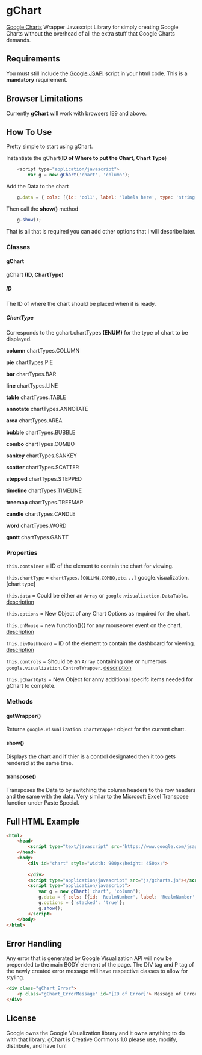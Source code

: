 # gChart
[Google Charts](https://developers.google.com/chart/?hl=en) Wrapper Javascript Library for simply creating Google Charts without the overhead of all the extra stuff that Google Charts demands.

## Requirements
You must still include the [Google JSAPI](https://www.google.com/jsapi) script in your html code. This is a __mandatory__ requirement.

## Browser Limitations
Currently __gChart__ will work with browsers IE9 and above.

## How To Use
Pretty simple to start using gChart.

Instantiate the gChart(__ID of Where to put the Chart__, __Chart Type__)
```javascript
    <script type="application/javascript">
        var g = new gChart('chart', 'column');
```
Add the Data to the chart
```javascript
    g.data = { cols: [{id: 'col1', label: 'labels here', type: 'string'},{id: 'col2', label: 'Another label', type: 'number'},{id: 'col3', label: 'Yet Another label', type: 'number'}], rows: [{c: [ {v: 'Realm-1'}, {v: 3 }, {v: 2 }] }] };
```
Then call the __show()__ method
```javascript
    g.show();
```

That is all that is required you can add other options that I will describe later. 

### Classes
#### gChart
gChart __(ID, ChartType)__

##### ID
The ID of where the chart should be placed when it is ready.

##### ChartType
Corresponds to the gchart.chartTypes **(ENUM)** for the type of chart to be displayed.

__column__ chartTypes.COLUMN 

__pie__ chartTypes.PIE 

__bar__ chartTypes.BAR 

__line__ chartTypes.LINE 

__table__ chartTypes.TABLE 

__annotate__ chartTypes.ANNOTATE 

__area__ chartTypes.AREA 

__bubble__ chartTypes.BUBBLE 

__combo__ chartTypes.COMBO 

__sankey__ chartTypes.SANKEY 

__scatter__ chartTypes.SCATTER 

__stepped__ chartTypes.STEPPED 

__timeline__ chartTypes.TIMELINE 

__treemap__ chartTypes.TREEMAP 

__candle__ chartTypes.CANDLE 

__word__ chartTypes.WORD 

__gantt__ chartTypes.GANTT 

### Properties
`this.container` = ID of the element to contain the chart for viewing.

`this.chartType` = `chartTypes.[COLUMN,COMBO,etc...]` google.visualization.[chart type]

`this.data` = Could be either an `Array` or `google.visualization.DataTable`. [description](https://developers.google.com/chart/interactive/docs/datatables_dataviews)

`this.options` = New Object of any Chart Options as required for the chart.

`this.onMouse` = new function(){} for any mouseover event on the chart. [description](https://developers.google.com/chart/interactive/docs/events)

`this.divDashboard` = ID of the element to contain the dashboard for viewing. [description](https://developers.google.com/chart/interactive/docs/gallery/controls)

`this.controls` = Should be an `Array` containing one or numerous `google.visualization.ControlWrapper`. [description](https://developers.google.com/chart/interactive/docs/gallery/controls)

`this.gChartOpts` = New Object for anny additional specifc items needed for gChart to complete.

### Methods
#### getWrapper()
Returns `google.visualization.ChartWrapper` object for the current chart.
#### show()
Displays the chart and if thier is a control designated then it too gets rendered at the same time.
#### transpose()
Transposes the Data to by switching the column headers to the row headers and the same with the data. Very similar to the Microsoft Excel Transpose function under Paste Special.

## Full HTML Example
```html
<html>
    <head>
        <script type="text/javascript" src="https://www.google.com/jsapi"></script>
    </head>
    <body>
        <div id="chart" style="width: 900px;height: 450px;">
            
        </div>
        <script type="application/javascript" src="js/gcharts.js"></script>
        <script type="application/javascript">
            var g = new gChart('chart', 'column');
            g.data = { cols: [{id: 'RealmNumber', label: 'RealmNumber', type: 'string'},{id: 'Internal', label: 'Internal', type: 'number'},{id: 'External', label: 'External', type: 'number'}], rows: [{c: [ {v: 'Realm-1'}, {v: 3 }, {v: 2 }] }] };
            g.options = {'stacked': 'true'};
            g.show();
        </script>
    </body>
</html>
```
## Error Handling
Any error that is generated by Google Visualization API will now be prepended to the main BODY element of the page. The DIV tag and P tag of the newly created error message will have respective classes to allow for styling.
```html
<div class="gChart_Error">
    <p class="gChart_ErrorMessage" id="[ID of Error]"> Message of Error</p>
</div>
```
## License
Google owns the Google Visualization library and it owns anything to do with that library.
gChart is Creative Commons 1.0 please use, modify, distribute, and have fun!
